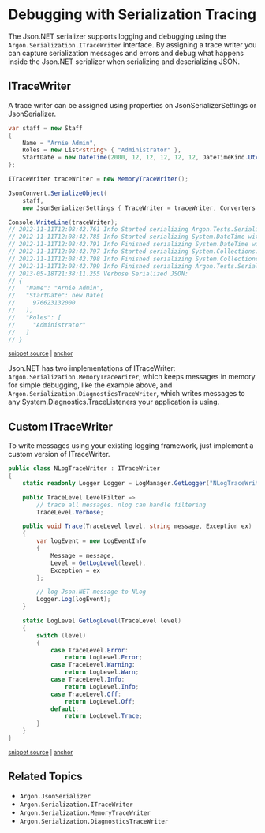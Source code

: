 # Debugging with Serialization Tracing

The Json.NET serializer supports logging and debugging using the `Argon.Serialization.ITraceWriter` interface. By assigning a trace writer you can capture serialization messages and errors and debug what happens inside the Json.NET serializer when serializing and deserializing JSON.


## ITraceWriter

A trace writer can be assigned using properties on JsonSerializerSettings or JsonSerializer.

<!-- snippet: MemoryTraceWriterExample -->
<a id='snippet-memorytracewriterexample'></a>
```cs
var staff = new Staff
{
    Name = "Arnie Admin",
    Roles = new List<string> { "Administrator" },
    StartDate = new DateTime(2000, 12, 12, 12, 12, 12, DateTimeKind.Utc)
};

ITraceWriter traceWriter = new MemoryTraceWriter();

JsonConvert.SerializeObject(
    staff,
    new JsonSerializerSettings { TraceWriter = traceWriter, Converters = { new JavaScriptDateTimeConverter() } });

Console.WriteLine(traceWriter);
// 2012-11-11T12:08:42.761 Info Started serializing Argon.Tests.Serialization.Staff. Path ''.
// 2012-11-11T12:08:42.785 Info Started serializing System.DateTime with converter Argon.JavaScriptDateTimeConverter. Path 'StartDate'.
// 2012-11-11T12:08:42.791 Info Finished serializing System.DateTime with converter Argon.JavaScriptDateTimeConverter. Path 'StartDate'.
// 2012-11-11T12:08:42.797 Info Started serializing System.Collections.Generic.List`1[System.String]. Path 'Roles'.
// 2012-11-11T12:08:42.798 Info Finished serializing System.Collections.Generic.List`1[System.String]. Path 'Roles'.
// 2012-11-11T12:08:42.799 Info Finished serializing Argon.Tests.Serialization.Staff. Path ''.
// 2013-05-18T21:38:11.255 Verbose Serialized JSON:
// {
//   "Name": "Arnie Admin",
//   "StartDate": new Date(
//     976623132000
//   ),
//   "Roles": [
//     "Administrator"
//   ]
// }
```
<sup><a href='/src/Tests/Documentation/TraceWriterTests.cs#L107-L138' title='Snippet source file'>snippet source</a> | <a href='#snippet-memorytracewriterexample' title='Start of snippet'>anchor</a></sup>
<!-- endSnippet -->

Json.NET has two implementations of ITraceWriter: `Argon.Serialization.MemoryTraceWriter`, which keeps messages in memory for simple debugging, like the example above, and `Argon.Serialization.DiagnosticsTraceWriter`, which writes messages to any System.Diagnostics.TraceListeners your application is using.


## Custom ITraceWriter

To write messages using your existing logging framework, just implement a custom version of ITraceWriter.

<!-- snippet: CustomTraceWriterExample -->
<a id='snippet-customtracewriterexample'></a>
```cs
public class NLogTraceWriter : ITraceWriter
{
    static readonly Logger Logger = LogManager.GetLogger("NLogTraceWriter");

    public TraceLevel LevelFilter =>
        // trace all messages. nlog can handle filtering
        TraceLevel.Verbose;

    public void Trace(TraceLevel level, string message, Exception ex)
    {
        var logEvent = new LogEventInfo
        {
            Message = message,
            Level = GetLogLevel(level),
            Exception = ex
        };

        // log Json.NET message to NLog
        Logger.Log(logEvent);
    }

    static LogLevel GetLogLevel(TraceLevel level)
    {
        switch (level)
        {
            case TraceLevel.Error:
                return LogLevel.Error;
            case TraceLevel.Warning:
                return LogLevel.Warn;
            case TraceLevel.Info:
                return LogLevel.Info;
            case TraceLevel.Off:
                return LogLevel.Off;
            default:
                return LogLevel.Trace;
        }
    }
}
```
<sup><a href='/src/Tests/Documentation/TraceWriterTests.cs#L63-L102' title='Snippet source file'>snippet source</a> | <a href='#snippet-customtracewriterexample' title='Start of snippet'>anchor</a></sup>
<!-- endSnippet -->


## Related Topics

 * `Argon.JsonSerializer`
 * `Argon.Serialization.ITraceWriter`
 * `Argon.Serialization.MemoryTraceWriter`
 * `Argon.Serialization.DiagnosticsTraceWriter`
